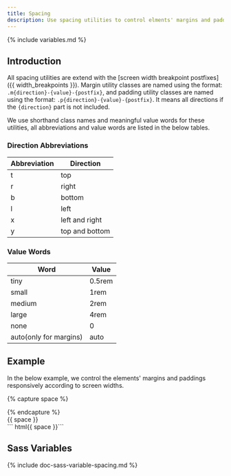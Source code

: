 ```yaml
---
title: Spacing
description: Use spacing utilities to control elments' margins and paddings responsively.
---
```


{% include variables.md %}

## Introduction

All spacing utilities are extend with the
[screen width breakpoint postfixes]({{ width_breakpoints }}).
Margin utility classes are named using the format:
`.m{direction}-{value}-{postfix}`,
and padding utility classes are named using the format:
`.p{direction}-{value}-{postfix}`.
It means all directions if the `{direction}` part is not included.

We use shorthand class names and meaningful value words for these utilities,
all abbreviations and value words are listed in the below tables.

### Direction Abbreviations

<div class="table table-border mb-small">
  <table>
    <thead>
      <tr><th>Abbreviation</th><th>Direction</th></tr>
    </thead>
    <tbody>
      <tr><td>t</td><td>top</td></tr>
      <tr><td>r</td><td>right</td></tr>
      <tr><td>b</td><td>bottom</td></tr>
      <tr><td>l</td><td>left</td></tr>
      <tr><td>x</td><td>left and right</td></tr>
      <tr><td>y</td><td>top and bottom</td></tr>
    </tbody>
  </table>
</div>

### Value Words

<div class="table table-border mb-small">
  <table>
    <thead>
      <tr><th>Word</th><th>Value</th></tr>
    </thead>
    <tbody>
      <tr><td>tiny</td><td>0.5rem</td></tr>
      <tr><td>small</td><td>1rem</td></tr>
      <tr><td>medium</td><td>2rem</td></tr>
      <tr><td>large</td><td>4rem</td></tr>
      <tr><td>none</td><td>0</td></tr>
      <tr><td>auto(only for margins)</td><td>auto</td></tr>
    </tbody>
  </table>
</div>

## Example

In the below example, we control the elements' margins and paddings
 responsively according to screen widths.

{% capture space %}
<div class="p-small px-medium-m py-large-l bc-primary">
  <div class="bc-danger">
    <div class="p-large mx-small my-medium-m m-large-l bc-dark"></div>
  </div>
</div>
{% endcapture %}
<div class="example">
  {{ space }}
</div>
``` html{{ space }}```

## Sass Variables

{% include doc-sass-variable-spacing.md %}